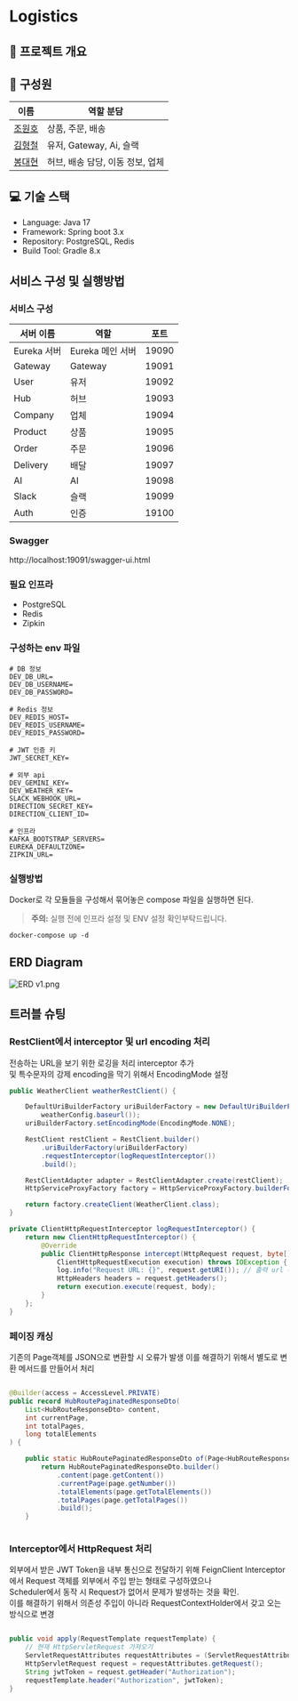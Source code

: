 # Logistics

## 🦉 프로젝트 개요

## 🐶 구성원

| 이름                                    | 역할 분담                |
|---------------------------------------|----------------------|
| [조원호](https://github.com/wonowonow)   | 상품, 주문, 배송           |
| [김형철](https://github.com/shurona)     | 유저, Gateway, Ai, 슬랙  |
| [봉대현](https://github.com/bongdaehyun) | 허브, 배송 담당, 이동 정보, 업체 |

## 💻 기술 스택

- Language: Java 17
- Framework: Spring boot 3.x
- Repository: PostgreSQL, Redis
- Build Tool: Gradle 8.x

## 서비스 구성 및 실행방법

### 서비스 구성

| 서버 이름     | 역할           | 포트    |
|-----------|--------------|-------|
| Eureka 서버 | Eureka 메인 서버 | 19090 |
| Gateway   | Gateway      | 19091 |
| User      | 유저           | 19092 |
| Hub       | 허브           | 19093 |
| Company   | 업체           | 19094 |
| Product   | 상품           | 19095 |
| Order     | 주문           | 19096 |
| Delivery  | 배달           | 19097 |
| AI        | AI           | 19098 |
| Slack     | 슬랙           | 19099 |
| Auth      | 인증           | 19100 |

### Swagger

http://localhost:19091/swagger-ui.html

### 필요 인프라

- PostgreSQL
- Redis
- Zipkin

### 구성하는 env 파일

```dotenv
# DB 정보
DEV_DB_URL=
DEV_DB_USERNAME=
DEV_DB_PASSWORD=

# Redis 정보
DEV_REDIS_HOST=
DEV_REDIS_USERNAME=
DEV_REDIS_PASSWORD=

# JWT 인증 키
JWT_SECRET_KEY=

# 외부 api
DEV_GEMINI_KEY=
DEV_WEATHER_KEY=
SLACK_WEBHOOK_URL=
DIRECTION_SECRET_KEY=
DIRECTION_CLIENT_ID=

# 인프라
KAFKA_BOOTSTRAP_SERVERS=
EUREKA_DEFAULTZONE=
ZIPKIN_URL=
```

### 실행방법

Docker로 각 모듈들을 구성해서 묶어놓은 compose 파일을 실행하면 된다.
> **주의:** 실행 전에 인프라 설정 및 ENV 설정 확인부탁드립니다.

```shell
docker-compose up -d
```

## ERD Diagram

![ERD v1.png](..%2F..%2F..%2F..%2F..%2FDownloads%2FERD%20v1.png)

## 트러블 슈팅

### RestClient에서 interceptor 및 url encoding 처리

전송하는 URL을 보기 위한 로깅을 처리 interceptor 추가    
및 특수문자의 강제 encoding을 막기 위해서 EncodingMode 설정

```java
public WeatherClient weatherRestClient() {

    DefaultUriBuilderFactory uriBuilderFactory = new DefaultUriBuilderFactory(
        weatherConfig.baseurl());
    uriBuilderFactory.setEncodingMode(EncodingMode.NONE);

    RestClient restClient = RestClient.builder()
        .uriBuilderFactory(uriBuilderFactory)
        .requestInterceptor(logRequestInterceptor())
        .build();

    RestClientAdapter adapter = RestClientAdapter.create(restClient);
    HttpServiceProxyFactory factory = HttpServiceProxyFactory.builderFor(adapter).build();

    return factory.createClient(WeatherClient.class);
}

private ClientHttpRequestInterceptor logRequestInterceptor() {
    return new ClientHttpRequestInterceptor() {
        @Override
        public ClientHttpResponse intercept(HttpRequest request, byte[] body,
            ClientHttpRequestExecution execution) throws IOException {
            log.info("Request URL: {}", request.getURI()); // 출력 url 확인
            HttpHeaders headers = request.getHeaders();
            return execution.execute(request, body);
        }
    };
}

```

### 페이징 캐싱

기존의 Page객체를 JSON으로 변환할 시 오류가 발생
이를 해결하기 위해서 별도로 변환 메서드를 만들어서 처리

```java

@Builder(access = AccessLevel.PRIVATE)
public record HubRoutePaginatedResponseDto(
    List<HubRouteResponseDto> content,
    int currentPage,
    int totalPages,
    long totalElements
) {

    public static HubRoutePaginatedResponseDto of(Page<HubRouteResponseDto> page) {
        return HubRoutePaginatedResponseDto.builder()
            .content(page.getContent())
            .currentPage(page.getNumber())
            .totalElements(page.getTotalElements())
            .totalPages(page.getTotalPages())
            .build();
    }



```

### Interceptor에서 HttpRequest 처리

외부에서 받은 JWT Token을 내부 통신으로 전달하기 위해 FeignClient Interceptor에서 Request 객체를 외부에서 주입 받는 형태로 구성하였으나   
Scheduler에서 동작 시 Request가 없어서 문제가 발생하는 것을 확인.   
이를 해결하기 위해서 의존성 주입이 아니라 RequestContextHolder에서 갖고 오는 방식으로 변경

```java

public void apply(RequestTemplate requestTemplate) {
    // 현재 HttpServletRequest 가져오기
    ServletRequestAttributes requestAttributes = (ServletRequestAttributes) RequestContextHolder.getRequestAttributes();
    HttpServletRequest request = requestAttributes.getRequest();
    String jwtToken = request.getHeader("Authorization");
    requestTemplate.header("Authorization", jwtToken);
}
```